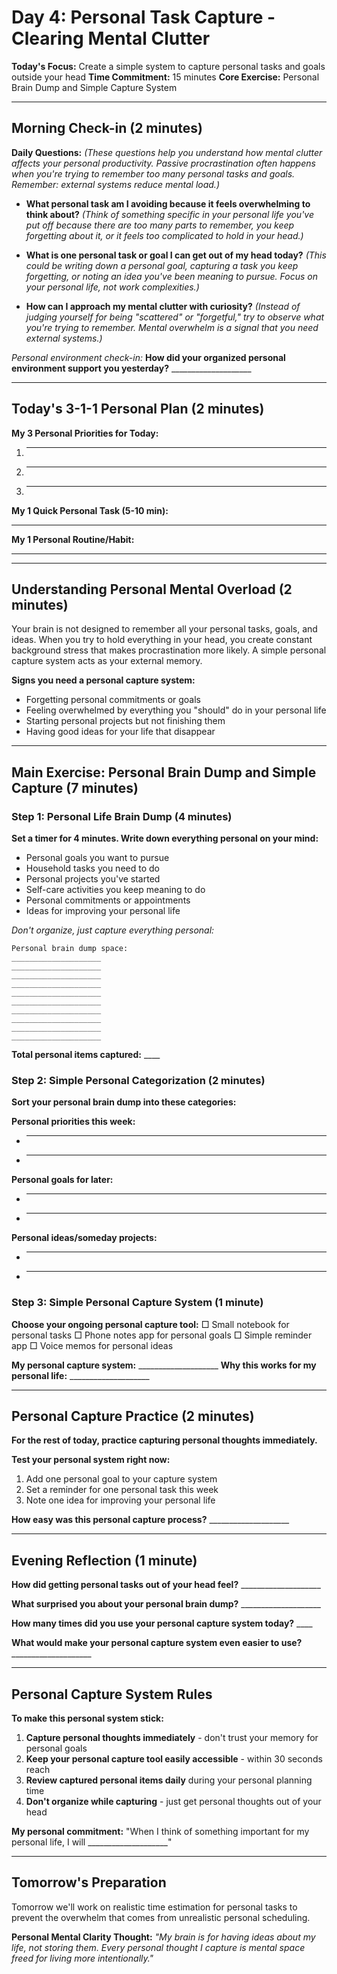 # Day 4: Personal Task Capture - Clearing Mental Clutter

**Today's Focus:** Create a simple system to capture personal tasks and goals outside your head
**Time Commitment:** 15 minutes
**Core Exercise:** Personal Brain Dump and Simple Capture System

---

## Morning Check-in (2 minutes)

**Daily Questions:** *(These questions help you understand how mental clutter affects your personal productivity. Passive procrastination often happens when you're trying to remember too many personal tasks and goals. Remember: external systems reduce mental load.)*

- **What personal task am I avoiding because it feels overwhelming to think about?**
  *(Think of something specific in your personal life you've put off because there are too many parts to remember, you keep forgetting about it, or it feels too complicated to hold in your head.)*

- **What is one personal task or goal I can get out of my head today?**
  *(This could be writing down a personal goal, capturing a task you keep forgetting, or noting an idea you've been meaning to pursue. Focus on your personal life, not work complexities.)*

- **How can I approach my mental clutter with curiosity?**
  *(Instead of judging yourself for being "scattered" or "forgetful," try to observe what you're trying to remember. Mental overwhelm is a signal that you need external systems.)*

*Personal environment check-in:*
**How did your organized personal environment support you yesterday?** ____________________

---

## Today's 3-1-1 Personal Plan (2 minutes)

**My 3 Personal Priorities for Today:**
1. ____________________
2. ____________________
3. ____________________

**My 1 Quick Personal Task (5-10 min):**
____________________

**My 1 Personal Routine/Habit:**
____________________

---

## Understanding Personal Mental Overload (2 minutes)

Your brain is not designed to remember all your personal tasks, goals, and ideas. When you try to hold everything in your head, you create constant background stress that makes procrastination more likely. A simple personal capture system acts as your external memory.

**Signs you need a personal capture system:**
- Forgetting personal commitments or goals
- Feeling overwhelmed by everything you "should" do in your personal life
- Starting personal projects but not finishing them
- Having good ideas for your life that disappear

---

## Main Exercise: Personal Brain Dump and Simple Capture (7 minutes)

### Step 1: Personal Life Brain Dump (4 minutes)

**Set a timer for 4 minutes. Write down everything personal on your mind:**
- Personal goals you want to pursue
- Household tasks you need to do
- Personal projects you've started
- Self-care activities you keep meaning to do
- Personal commitments or appointments
- Ideas for improving your personal life

*Don't organize, just capture everything personal:*

```
Personal brain dump space:
____________________
____________________
____________________
____________________
____________________
____________________
____________________
____________________
____________________
____________________
```

**Total personal items captured:** ____

### Step 2: Simple Personal Categorization (2 minutes)

**Sort your personal brain dump into these categories:**

**Personal priorities this week:**
- ____________________
- ____________________

**Personal goals for later:**
- ____________________
- ____________________

**Personal ideas/someday projects:**
- ____________________
- ____________________

### Step 3: Simple Personal Capture System (1 minute)

**Choose your ongoing personal capture tool:**
□ Small notebook for personal tasks
□ Phone notes app for personal goals
□ Simple reminder app
□ Voice memos for personal ideas

**My personal capture system:** ____________________
**Why this works for my personal life:** ____________________

---

## Personal Capture Practice (2 minutes)

**For the rest of today, practice capturing personal thoughts immediately.**

**Test your personal system right now:**
1. Add one personal goal to your capture system
2. Set a reminder for one personal task this week
3. Note one idea for improving your personal life

**How easy was this personal capture process?** ____________________

---

## Evening Reflection (1 minute)

**How did getting personal tasks out of your head feel?** ____________________

**What surprised you about your personal brain dump?** ____________________

**How many times did you use your personal capture system today?** ____

**What would make your personal capture system even easier to use?** ____________________

---

## Personal Capture System Rules

**To make this personal system stick:**

1. **Capture personal thoughts immediately** - don't trust your memory for personal goals
2. **Keep your personal capture tool easily accessible** - within 30 seconds reach
3. **Review captured personal items daily** during your personal planning time
4. **Don't organize while capturing** - just get personal thoughts out of your head

**My personal commitment:** "When I think of something important for my personal life, I will ____________________"

---

## Tomorrow's Preparation
Tomorrow we'll work on realistic time estimation for personal tasks to prevent the overwhelm that comes from unrealistic personal scheduling.

**Personal Mental Clarity Thought:**
*"My brain is for having ideas about my life, not storing them. Every personal thought I capture is mental space freed for living more intentionally."*